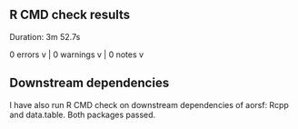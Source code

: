 
## R CMD check results 

Duration: 3m 52.7s

0 errors v | 0 warnings v | 0 notes v

## Downstream dependencies

I have also run R CMD check on downstream dependencies of aorsf: Rcpp and data.table. Both packages passed.
